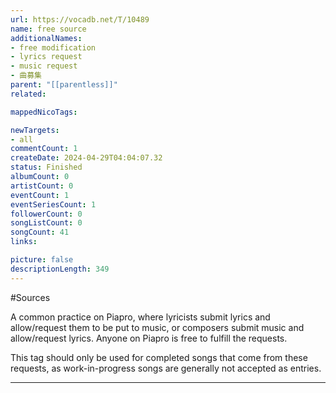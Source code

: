 ```yaml
---
url: https://vocadb.net/T/10489
name: free source
additionalNames: 
- free modification
- lyrics request
- music request
- 曲募集
parent: "[[parentless]]"
related:

mappedNicoTags:

newTargets:
- all
commentCount: 1
createDate: 2024-04-29T04:04:07.32
status: Finished
albumCount: 0
artistCount: 0
eventCount: 1
eventSeriesCount: 1
followerCount: 0
songListCount: 0
songCount: 41
links: 

picture: false
descriptionLength: 349
---
```


#Sources

A common practice on Piapro, where lyricists submit lyrics and allow/request them to be put to music, or composers submit music and allow/request lyrics. Anyone on Piapro is free to fulfill the requests.

This tag should only be used for completed songs that come from these requests, as work-in-progress songs are generally not accepted as entries.

---

